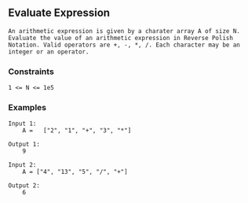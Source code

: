 ## Evaluate Expression 
```
An arithmetic expression is given by a charater array A of size N. Evaluate the value of an arithmetic expression in Reverse Polish Notation. Valid operators are +, -, *, /. Each character may be an integer or an operator.
```

### Constraints
```
1 <= N <= 1e5
```

### Examples
```
Input 1:
    A =   ["2", "1", "+", "3", "*"]
```
```
Output 1:
    9
```
```
Input 2:
    A = ["4", "13", "5", "/", "+"]
```
```
Output 2:
    6
```
